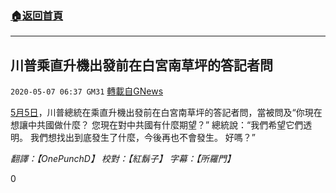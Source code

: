 ###  [:house:返回首頁](https://github.com/ourhimalayas/txt)
---

## 川普乘直升機出發前在白宮南草坪的答記者問
`2020-05-07 06:37 GM31` [轉載自GNews](https://gnews.org/zh-hant/196255/)

[5月5日](https://www.youtube.com/watch?v=TJZWdPOKlCk)，川普總統在乘直升機出發前在白宮南草坪的答記者問，當被問及“你現在想讓中共國做什麼？ 您現在對中共國有什麼期望？” 總統說：“我們希望它們透明。 我們想找出到底發生了什麼，今後再也不會發生。 好嗎？”

*翻譯：【OnePunchD】   校對：【紅鬍子】  字幕：【所羅門】*

0
